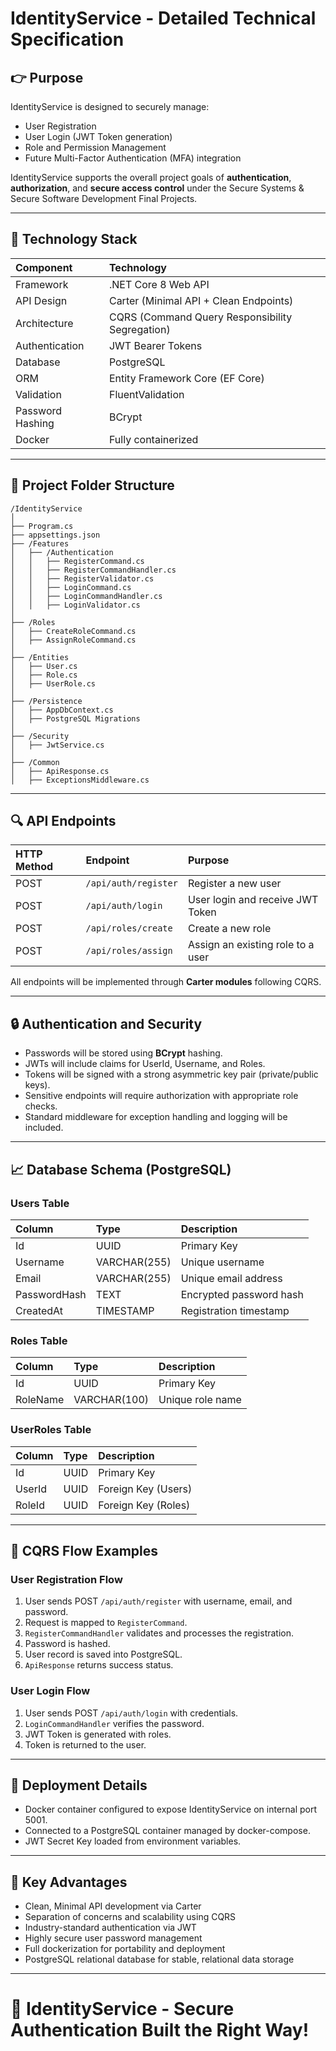 # IdentityService - Detailed Technical Specification

## 👉 Purpose

IdentityService is designed to securely manage:
- User Registration
- User Login (JWT Token generation)
- Role and Permission Management
- Future Multi-Factor Authentication (MFA) integration

IdentityService supports the overall project goals of **authentication**, **authorization**, and **secure access control** under the Secure Systems & Secure Software Development Final Projects.

---

## 📆 Technology Stack

| Component | Technology |
|:----------|:-----------|
| Framework | .NET Core 8 Web API |
| API Design | Carter (Minimal API + Clean Endpoints) |
| Architecture | CQRS (Command Query Responsibility Segregation) |
| Authentication | JWT Bearer Tokens |
| Database | PostgreSQL |
| ORM | Entity Framework Core (EF Core) |
| Validation | FluentValidation |
| Password Hashing | BCrypt |
| Docker | Fully containerized |

---

## 🔧 Project Folder Structure

```
/IdentityService
│
├── Program.cs
├── appsettings.json
├── /Features
│   ├── /Authentication
│   │   ├── RegisterCommand.cs
│   │   ├── RegisterCommandHandler.cs
│   │   ├── RegisterValidator.cs
│   │   ├── LoginCommand.cs
│   │   ├── LoginCommandHandler.cs
│   │   ├── LoginValidator.cs
│
├── /Roles
│   ├── CreateRoleCommand.cs
│   ├── AssignRoleCommand.cs
│
├── /Entities
│   ├── User.cs
│   ├── Role.cs
│   ├── UserRole.cs
│
├── /Persistence
│   ├── AppDbContext.cs
│   ├── PostgreSQL Migrations
│
├── /Security
│   ├── JwtService.cs
│
├── /Common
│   ├── ApiResponse.cs
│   ├── ExceptionsMiddleware.cs
```

---

## 🔍 API Endpoints

| HTTP Method | Endpoint | Purpose |
|:------------|:---------|:--------|
| POST | `/api/auth/register` | Register a new user |
| POST | `/api/auth/login` | User login and receive JWT Token |
| POST | `/api/roles/create` | Create a new role |
| POST | `/api/roles/assign` | Assign an existing role to a user |

All endpoints will be implemented through **Carter modules** following CQRS.

---

## 🔒 Authentication and Security

- Passwords will be stored using **BCrypt** hashing.
- JWTs will include claims for UserId, Username, and Roles.
- Tokens will be signed with a strong asymmetric key pair (private/public keys).
- Sensitive endpoints will require authorization with appropriate role checks.
- Standard middleware for exception handling and logging will be included.

---

## 📈 Database Schema (PostgreSQL)

### Users Table
| Column | Type | Description |
|:-------|:-----|:-------------|
| Id | UUID | Primary Key |
| Username | VARCHAR(255) | Unique username |
| Email | VARCHAR(255) | Unique email address |
| PasswordHash | TEXT | Encrypted password hash |
| CreatedAt | TIMESTAMP | Registration timestamp |

### Roles Table
| Column | Type | Description |
|:-------|:-----|:-------------|
| Id | UUID | Primary Key |
| RoleName | VARCHAR(100) | Unique role name |

### UserRoles Table
| Column | Type | Description |
|:-------|:-----|:-------------|
| Id | UUID | Primary Key |
| UserId | UUID | Foreign Key (Users) |
| RoleId | UUID | Foreign Key (Roles) |

---

## 🔄 CQRS Flow Examples

### User Registration Flow
1. User sends POST `/api/auth/register` with username, email, and password.
2. Request is mapped to `RegisterCommand`.
3. `RegisterCommandHandler` validates and processes the registration.
4. Password is hashed.
5. User record is saved into PostgreSQL.
6. `ApiResponse` returns success status.

### User Login Flow
1. User sends POST `/api/auth/login` with credentials.
2. `LoginCommandHandler` verifies the password.
3. JWT Token is generated with roles.
4. Token is returned to the user.

---

## 📅 Deployment Details

- Docker container configured to expose IdentityService on internal port 5001.
- Connected to a PostgreSQL container managed by docker-compose.
- JWT Secret Key loaded from environment variables.

---

## 🚀 Key Advantages

- Clean, Minimal API development via Carter
- Separation of concerns and scalability using CQRS
- Industry-standard authentication via JWT
- Highly secure user password management
- Full dockerization for portability and deployment
- PostgreSQL relational database for stable, relational data storage

---

# 🚀 IdentityService - Secure Authentication Built the Right Way!